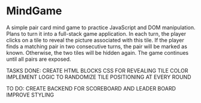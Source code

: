 # MindGame
A simple pair card mind game to practice JavaScript and DOM manipulation. Plans to turn it into a full-stack game application.
In each turn, the player clicks on a tile to reveal the picture associated with this tile.
If the player finds a matching pair in two consecutive turns, the pair will be marked as known.
Otherwise, the two tiles will be hidden again. The game continues until all pairs are exposed.


TASKS DONE:
CREATE HTML BLOCKS
CSS FOR REVEALING TILE COLOR
IMPLEMENT LOGIC TO RANDOMIZE TILE POSITIONING AT EVERY ROUND


TO DO:
CREATE BACKEND FOR SCOREBOARD AND LEADER BOARD
IMPROVE STYLING 
